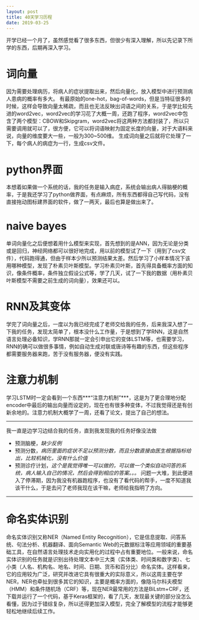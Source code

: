 ```yaml
---
layout: post
title: 40天学习历程
date: 2019-03-25
--- 
```

开学已经一个月了，虽然感觉看了很多东西，但很少有深入理解，所以先记录下所学的东西，后期再深入学习。
# 词向量 
因为需要处理病历，将病人的症状提取出来，然后向量化，放入模型中进行预测病人患病的概率有多大。
有最原始的one-hot，bag-of-words，但是当特征很多的时候，这样会导致向量太稀疏，而且也无法反映出词语之间的关系，于是学比较先进的word2vec，word2vec的学习花了大概一周，还跑了程序，word2vec中包含了两个模型：CBOW和Skipgram，word2vec将这两种方法都封装了，所以只需要调用就可以了，很方便，它可以将词语映射为固定长度的向量，对于大语料来说，向量的维度要大一些，一般为300~500维。
生成词向量之后就将它处理了一下，每个病人的病症为一行，生成csv文件。
# python界面
本想着如果做一个系统的话，我的任务是输入病症，系统会输出病人得脑梗的概率，于是我还学习了python做界面，有点麻烦，所有东西都得自己写代码，没有直接拖动图标建界面的软件，做了一两天，最后也算是做出来了。
# naive bayes 
单词向量化之后便想着用什么模型来实现，首先想到的是ANN，因为无论是分类或是回归，神经网络都可以很好地完成，用以前的模型试了一下（用到了csv文件），代码跑得通，但由于样本少所以预测结果太差。然后学习了小样本情况下该用哪种模型，发现了朴素贝叶斯模型。学习朴素贝叶斯，首先得具备概率方面的知识，像条件概率，条件独立假设公式等，学了几天，试了一下我的数据（用朴素贝叶斯模型不需要之前生成的词向量），效果还可以。 
# RNN及其变体 
学完了词向量之后，一度以为我已经完成了老师交给我的任务，后来我深入想了一下我的任务，发现太简单了，根本没什么工作量，于是想到了学RNN，这是自然语言处理必备知识，学RNN那就一定会引申出它的变体LSTM等，也需要学习，RNN的确可以做很多事情，例如自动生成对联或唐诗等有趣的东西，但这些程序都需要服务器来跑，苦于没有服务器，便没有实践。 
# 注意力机制 
学习LSTM时一定会看到一个东西***“注意力机制”***，这是为了更合理地分配encoder中最后的输出向量而设定的，现在也有很多种变体，不过我觉得还是有创新余地的。注意力机制大概学了一周，还看了论文，提出了自己的想法。 
*** 
我一直是边学习边结合我的任务，直到我发现我的任务好像没法做
  - 预测脑梗，*缺少反例*
  - 预测分数，*病历里面的症状不足以预测分数，而且分数直接由医生根据指标给出，比较机械化，没有什么价值*
  - 预测诊疗计划，*这个是我觉得唯一可以做的，可以做一个类似自动问答的系统，病人输入自己的情况，然后会得到相应的答案。。。*
问题一大堆，到此便进入了停滞期，因为我没有机器跑程序，也没有了看代码的帮手，一度不知道我该干什么，于是去问了老师我现在该干嘛，老师给我指明了方向。 
*** 
# 命名实体识别 
命名实体识别又称NER（Named Entity Recognition），它是信息提取、问答系统、句法分析、机器翻译、面向Semantic Web的元数据标注等应用领域的重要基础工具，在自然语言处理技术走向实用化的过程中占有重要地位。一般来说，命名实体识别的任务就是识别出待处理文本中三大类（实体类、时间类和数字类）、七小类（人名、机构名、地名、时间、日期、货币和百分比）命名实体。这样看来，它的应用较为广泛，研究并改进它具有很重大的实际意义，所以这周主要在学NER，NER也牵扯到很多其它的知识，主要是概率方面的，像隐马尔科夫模型（HMM）和条件随机场（CRF）等，现在NER最常用的方法是BiLstm+CRF，还下载并运行了一个代码，基于Keras框架的，看了几天，发现最关键的部分没怎么看懂，因为过于错综复杂，所以还得更加深入模型，完全了解模型的流程才能够更轻松地继续后续工作。


